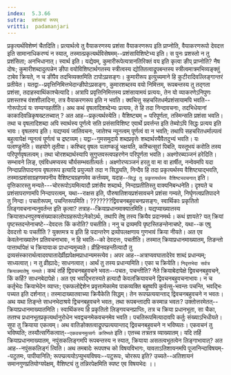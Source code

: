 ```yaml
---
index:  5.3.66
sutra:  प्रशंसायां रूपप्
vritti:  padamanjari
---
```


प्रकृत्यर्थविशेष्णं चैतदिति। प्रत्यार्थत्वे तु वैयाकरणस्य प्रशंसा वैयाकरणरूप इति प्राप्नोति, वैयाकरणरूपो देवदत्त इति सामानाधिकरण्यं न स्यात्, तस्मात्प्रकृत्यर्थविसेषमम्--प्रशंसाविशिष्टेभ्य इति। स पुनः प्रशस्तो न तु प्रशंसिता; अनभिधानात्। स्वार्थ इति। यद्येवम्, कुमारीरूपेत्यत्रानतिरिक्तं वय इति कृत्वा ङीप् प्राप्नोति? नैष दोषः; कुमारीशब्दादुत्पन्नेन ङीपा वयोविशिष्टार्थगतस्य स्त्रीत्वस्य द्योतितत्वाद्रूपबन्तस्य स्त्रीत्वमात्रमभिव्यङ्क्तुं टाबेव क्रियते, न च ङीपैव तदभिव्यक्तमिति टापोऽप्रसङ्गः। कुमारीरूप इत्युच्यमाने हि कुटीरादिवल्लिङ्गान्तरं प्रतीयेत। यतद्वा--प्रवृत्तिनिमित्तभेदान्ङीपोऽप्रसङ्गः, कुमारशब्दस्य वयो निमित्तम्, रूपबन्तस्य तु तद्गता प्रशंसा, तदाहस्वाथिंकाश्चेत्यादि। अत्रापि प्रवृत्तिनिमित्तस्य प्रशंसायामयं प्रत्ययः, तेन यो व्याकरणेऽनिपुणः प्रशस्तश्च वंशशीलादिना, तत्र वैयाकरणरूप  इति न भवति। क्वचित्तु सहचरितधर्मप्रशंसायामपि भवति--गोरूपोऽयं यः सम्यग्वहतीति।
अथ कथं वृषलादिशब्देभ्यः प्रत्ययः, ते हि तदा निन्दावचनाः, तदभिधेयानां काकादिवन्निकृषख्टतच्वात् ? अत आह--प्रकृत्यर्थस्येति। वैशिष्ट्यम् = परिपूर्णता, तस्मिन्सति प्रशंसा भवति। तथा च वृषलादिशब्दा अपि स्वार्थस्य पूर्णत्वे सति प्रसंसाविशिष्ट एवार्थे प्रवर्त्तन्त इति तेब्योऽपि सिद्धः प्रत्यय इति भावः।
वृषलरुप इति। यद्यप्ययं जातिवचनः, जातेश्च न्यूनत्वम् पूर्णत्वं वा न भवति; तथापि सहचरितधर्माल्पत्वं बहुत्वापेक्षं न्यूनत्वं पूर्णत्वं च द्रष्टव्यम्। यद्वा--गुमसमुदाये शब्दप्रवृत्तेः शब्दार्थस्यैवैतदुभ्यं भवति। यः पलाण्डुनेति। सहयोगे तृतीया। कश्चिद् वृषलः पलाण्कडुं भक्षयति, कश्चित्सुरां पिबति, यस्तूभयं करोति तस्य परिपूर्णवृषलत्वम्। तथा चोरशब्दार्थस्यापि सुगुप्तवस्त्वपहरणेन परिपूर्णता भवति। अक्ष्णोरब्यञ्जनं हरेदिति। सम्भावने लिङ्, एवंविधमप्यस्य चौर्यसम्भवतीत्यर्तः। अक्ष्णोरप्यञ्जनं हरतु वा मा वा हार्षीत्, नन्वेवमपि यदा निन्दाप्रतिपादनाय वृषलरूप इत्यादि प्रयुज्यते तदा न सिद्ध्यति, निन्दैव हि तदा प्रकृत्यर्थस्य वैशिष्ट्याद्भवति, तस्मात्प्रशंसाग्रहणमपनीय वैशिष्ट्यग्रहणमेव कर्त्तव्यम्, यदाह--`सिद्धं तु प्रकृत्तयर्थस्य वैशिष्ट्यवचनात्` इति। वृत्तिकारस्तु मन्यते---चोररूपोऽयमित्यादौ प्रशंसैव शब्दार्थः, निन्दाप्रतीतिस्तु वाक्यनिबन्धनेति। दृश्यते च प्रशंसापराणामपि निन्दापरत्वम्, यथा--राक्षस इति, पौरुषातिशयप्रशंसावचने प्रशंसा गम्यते, निर्घृणत्वप्रतिपादने तु निन्दा।
पचतोरूपम्, पचन्तिरूपमिति। ???????द्विवचनबहुवचनप्रसङ्गः, स्वार्थिकाः प्रकृतितो लिङ्गवचनान्यनुवर्तन्त इति कृत्वा? तत्राह--क्रियाप्रधानमाक्यातमिति। यद्यप्याख्यातस्य क्रियासाधनपुरुषसंख्याकालोपग्रहरूपोऽनेकोऽर्थः, तथापि तेषु तस्य क्रियैव प्रदानमर्थः। कथं ज्ञायते? यत् क्रियां पृष्टस्तदन्तेनाचष्टे--देवदत्तः किं करोति? पचतीति। ननु च द्रव्यमपि पृष्टस्तिङन्तेनाचष्टे, यथा--क एषु देवदत्तो यः पचतीति ? युक्तमत्र य इति हि पदान्तरेण द्रव्योपलक्षणाय गुणभावं क्रिया नीयते। अत एव केवलेनाख्यातेन प्रतिवचनाभावः, न हि भवति--को देवदत्तः, पचतीति। तस्मात् क्रियाप्रधानमाख्यातम्, तिङन्तो पात्तार्थापेक्षं च क्रियायाःक प्राधान्यमुच्यते। व्रीहिनवहन्तीत्यादौ तु द्रव्यसंस्कारार्थत्वादवघातादेर्व्रीह्यपेक्षमप्राधान्यमस्त्येव।
अपर आह--अत्राप्यवघातादेरेव शाब्दं प्रधान्यम्; साध्यत्वात्। न तु व्रीह्यादेः; साधनत्वात्। आर्थं तु तस्य प्रधान्यमिति।
एका च क्रियेति। `निवृत्तभेदा सर्वत्र क्रियाक्यातेषु गम्यते`। कथं तर्हि द्विवचनबहुवचने भवतः--पचतः, पचन्तीति? नैते क्रियाबेदापेक्षे द्विवचनबहुवचने, किं कर्हि? साधनबेदापेक्षे। अत एव भवद्भिरास्यते हत्यादौ केवलक्रियावचने द्विवचनबहुवचनाभावः। न च कर्तृभेदः क्रियाभेदेन व्याप्तः; एकफलोद्देशेन प्रवृत्तामेकामेव पाकव्यक्ति बहुष्वपि कुर्वत्सु-भवन्तः पचन्ति, भवद्भिः पच्यत इति दर्शनात्। तस्मादाख्यातवाच्या क्रियैकेति सिद्धम्। तेन रूपप्प्रत्ययान्ताद् द्विवचनबहुवचने न भवतः।
अथ यथा तिङ्न्ते साधनभेदाश्रये द्विचनबहुवचने भवतः, तथा रूपबन्तादपि कस्मान्न भवतः? उक्तोत्तरमेतत्--क्रियाप्रधानमाख्यातमिति। स्वार्थिकस्य हि प्रकृतितो लिङ्गवचनप्राप्तिः, तत्र च क्रिया प्रधानभूता, सा चैका, ततश्च प्रधानभूतप्रकृत्यर्थानुरोधेन भवद्वचनमेकवचनमेव भवति। पचतिरूपमित्यादावपि कर्तुः संख्याऽभिधीयते। सुपा तु क्रियाया एकत्वम्। अथ वातिङोक्तत्वाद्रूपप्प्रत्ययान्ताद् द्विवचनबहुवचने न भविष्यतः। एकवचनं तु भविष्यति; तस्यौत्सर्गिकत्वात्--`एकवचनमुत्सर्गः करिष्यते` इति। एतच्च तत्रतत्र व्याख्यातम्। यदि तर्हि क्रियाप्रधानमाख्यातम्, नपुंसकलिङ्गमपि रूपबन्तस्य न स्यात्, क्रियाया असतत्वभूतत्वेन लिङ्गाभावात्? अत आह--नपुंसकलिङ्गं त्विति। अथ तमबादेः रूपपश्च को विषयविभागः, यावताऽतिशायनमपि पूजानिन्दाविषयम्--पटुतमः, पापीयानिति; रूपप्प्रत्ययोऽप्युभयविषयः--पटुरूपः, चोररूप इति? उच्यते--अतिशायनं समानगुणप्रतियोग्यपेक्षम्, वैशिष्ट्यं तु तन्निरपेक्षमिति स्पष्ट एव विषयभेदः ।।

